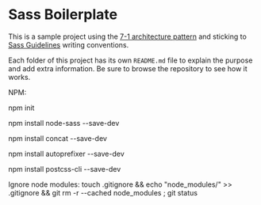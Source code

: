 # Sass Boilerplate

This is a sample project using the [7-1 architecture pattern](http://sass-guidelin.es/#architecture) and sticking to [Sass Guidelines](http://sass-guidelin.es) writing conventions.

Each folder of this project has its own `README.md` file to explain the purpose and add extra information. Be sure to browse the repository to see how it works.

NPM:

npm init

npm install node-sass --save-dev

npm install concat --save-dev

npm install autoprefixer --save-dev

npm install postcss-cli --save-dev

Ignore node modules:
touch .gitignore && echo "node_modules/" >> .gitignore && git rm -r --cached node_modules ; git status
